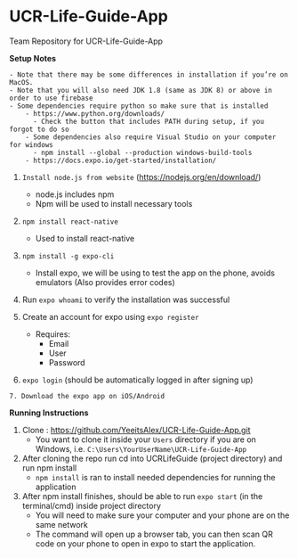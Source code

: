# UCR-Life-Guide-App
Team Repository for UCR-Life-Guide-App


  **Setup Notes**
```
- Note that there may be some differences in installation if you’re on MacOS. 
- Note that you will also need JDK 1.8 (same as JDK 8) or above in order to use firebase 
- Some dependencies require python so make sure that is installed 
    - https://www.python.org/downloads/
      - Check the button that includes PATH during setup, if you forgot to do so
    - Some dependencies also require Visual Studio on your computer for windows 
      - npm install --global --production windows-build-tools
    - https://docs.expo.io/get-started/installation/
```

1. `Install node.js from website`  (https://nodejs.org/en/download/)
     - node.js includes npm
     - Npm will be used to install necessary tools
 
2. `npm install react-native`
     - Used to install react-native
  
3. `npm install -g expo-cli`
     - Install expo, we will be using to test the app on the phone, avoids emulators (Also provides error codes)
 
4. Run `expo whoami` to verify the installation was successful

5. Create an account for expo using `expo register`
	- Requires:  
	    - Email  
        - User  
        - Password  
      
      
6. `expo login` (should be automatically logged in after signing up)

`7. Download the expo app on iOS/Android`


**Running Instructions**

1. Clone :  https://github.com/YeeitsAlex/UCR-Life-Guide-App.git
    - You want to clone it inside your `Users` directory if you are on Windows, i.e. `C:\Users\YourUserName\UCR-Life-Guide-App`
2. After cloning the repo run cd into UCRLifeGuide (project directory) and run npm install
    - `npm install` is ran to install needed dependencies for running the application
3. After npm install finishes, should be able to run `expo start`  (in the terminal/cmd)  inside project directory
    - You will need to make sure your computer and your phone are on the same network 
    - The command will open up a browser tab, you can then scan QR code on your phone to open in expo to start the application.

